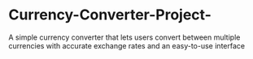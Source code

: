 # Currency-Converter-Project-
A simple currency converter that lets users convert between multiple currencies with accurate exchange rates and an easy-to-use interface
